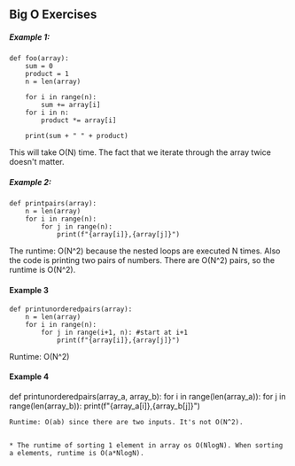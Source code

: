 ## Big O Exercises

##### Example 1: 

```
def foo(array):
    sum = 0
    product = 1
    n = len(array)

    for i in range(n):
        sum += array[i]
    for i in n:
        product *= array[i]

    print(sum + " " + product)
```
This will take O(N) time. The fact that we iterate through the array twice doesn't matter. 

##### Example 2:

```
def printpairs(array):
    n = len(array)
    for i in range(n):
        for j in range(n):
            print(f"{array[i]},{array[j]}")

```
The runtime: O(N^2) because the nested loops are executed N times. Also the code is printing two pairs of numbers. There are O(N^2) pairs, so the runtime is O(N^2).

#### Example 3

```
def printunorderedpairs(array):
    n = len(array)
    for i in range(n):
        for j in range(i+1, n): #start at i+1
            print(f"{array[i]},{array[j]}")

```
Runtime: O(N^2)

#### Example 4
def printunorderedpairs(array_a, array_b):
    for i in range(len(array_a)):
        for j in range(len(array_b)):
            print(f"{array_a[i]},{array_b[j]}")

```
Runtime: O(ab) since there are two inputs. It's not O(N^2).


* The runtime of sorting 1 element in array os O(NlogN). When sorting a elements, runtime is O(a*NlogN). 
